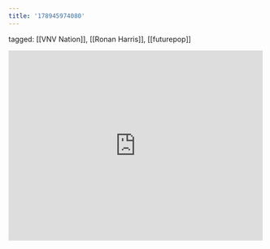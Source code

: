 ```yaml
---
title: '178945974080'
---
```

tagged: [[VNV Nation]], [[Ronan Harris]], [[futurepop]]
<iframe allow="accelerometer; autoplay; clipboard-write; encrypted-media; gyroscope; picture-in-picture" allowfullscreen="" frameborder="0" height="375" id="youtube_iframe" src="https://www.youtube.com/embed/Xk4gZEAmOLk?feature=oembed&amp;enablejsapi=1&amp;origin=https://safe.txmblr.com&amp;wmode=opaque" width="500"></iframe>